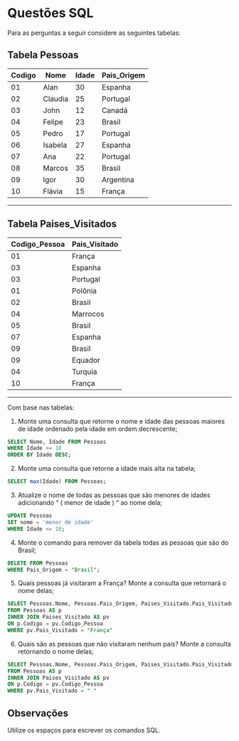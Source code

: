 # Questões SQL

Para as perguntas a seguir considere as seguintes tabelas:

## Tabela Pessoas
| Codigo | Nome    | Idade | Pais_Origem |
|--------|---------|-------|-------------|
| 01     | Alan    | 30    | Espanha     |
| 02     | Claudia | 25    | Portugal    |
| 03     | John    | 12    | Canadá      |
| 04     | Felipe  | 23    | Brasil      |
| 05     | Pedro   | 17    | Portugal    |
| 06     | Isabela | 27    | Espanha     |
| 07     | Ana     | 22    | Portugal    |
| 08     | Marcos  | 35    | Brasil      |
| 09     | Igor    | 30    | Argentina   |
| 10     | Flávia  | 15    | França      |

---

## Tabela Paises_Visitados

| Codigo_Pessoa | Pais_Visitado |
|---------------|---------------|
| 01            | França        |
| 03            | Espanha       |
| 03            | Portugal      |
| 01            | Polônia       |
| 02            | Brasil        |
| 04            | Marrocos      |
| 05            | Brasil        |
| 07            | Espanha       |
| 09            | Brasil        |
| 09            | Equador       |
| 04            | Turquia       |
| 10            | França        |

---

Com base nas tabelas:

1. Monte uma consulta que retorne o nome e idade das pessoas maiores de idade ordenado pela idade em ordem decrescente;
```SQL
SELECT Nome, Idade FROM Pessoas
WHERE Idade >= 18
ORDER BY Idade DESC;
```
2. Monte uma consulta que retorne a idade mais alta na tabela;
```SQL
SELECT max(Idade) FROM Pessoas;
```
3. Atualize o nome de todas as pessoas que são menores de idades adicionando “ ( menor de idade ) “ ao nome dela;
```SQL
UPDATE Pessoas
SET nome = 'menor de idade'
WHERE Idade <= 18;

```
4. Monte o comando para remover da tabela todas as pessoas que são do Brasil;
```SQL
DELETE FROM Pessoas
WHERE Pais_Origem = "Brasil";
```
5. Quais pessoas já visitaram a França? Monte a consulta que retornará o nome delas;
```SQL
SELECT Pessoas.Nome, Pessoas.Pais_Origem, Paises_Visitado.Pais_Visitado
FROM Pessoas AS p
INNER JOIN Paises_Visitado AS pv
ON p.Codigo = pv.Codigo_Pessoa
WHERE pv.Pais_Visitado = "França"
```
6. Quais são as pessoas que não visitaram nenhum pais? Monte a consulta retornando o nome delas;
```SQL
SELECT Pessoas.Nome, Pessoas.Pais_Origem, Paises_Visitado.Pais_Visitado
FROM Pessoas AS p
INNER JOIN Paises_Visitado AS pv
ON p.Codigo = pv.Codigo_Pessoa
WHERE pv.Pais_Visitado = " "
```


## Observações
Utilize os espaços para escrever os comandos SQL.